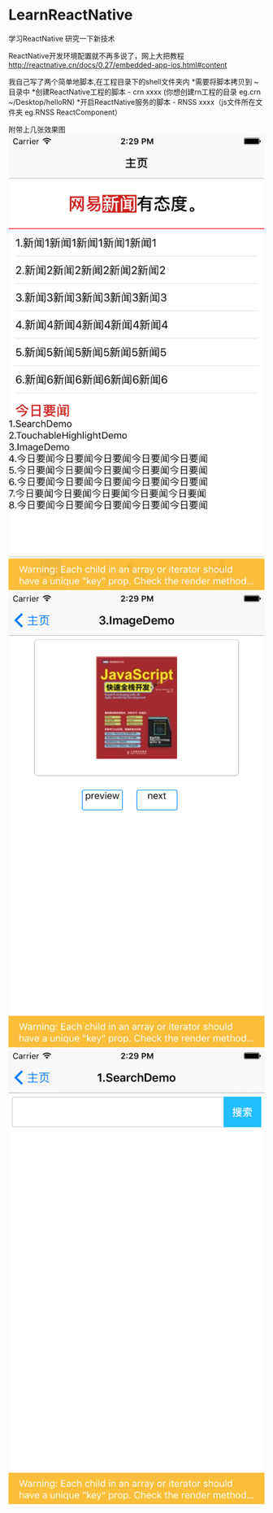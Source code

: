 # LearnReactNative
学习ReactNative
研究一下新技术

ReactNative开发环境配置就不再多说了，网上大把教程
http://reactnative.cn/docs/0.27/embedded-app-ios.html#content

我自己写了两个简单地脚本,在工程目录下的shell文件夹内
*需要将脚本拷贝到 ~ 目录中
*创建ReactNative工程的脚本 - crn xxxx (你想创建rn工程的目录 eg.crn ~/Desktop/helloRN)
*开启ReactNative服务的脚本 - RNSS xxxx（js文件所在文件夹  eg.RNSS ReactComponent）

附带上几张效果图
![](https://github.com/lzbxh/LearnReactNative/raw/master/LearnReactNative/show-imgs/Home.png)
![](https://github.com/lzbxh/LearnReactNative/raw/master/LearnReactNative/show-imgs/img.png)
![](https://github.com/lzbxh/LearnReactNative/raw/master/LearnReactNative/show-imgs/searchBar.png)

